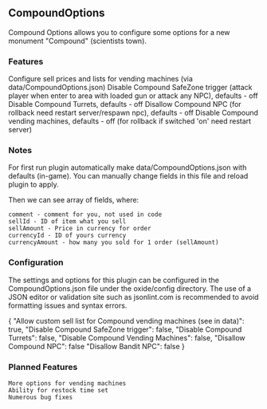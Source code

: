 ## CompoundOptions

Compound Options allows you to configure some options for a new monument "Compound" (scientists town).

### Features

   Configure sell prices and lists for vending machines (via data/CompoundOptions.json)
   Disable Compound SafeZone trigger (attack player when enter to area with loaded gun or attack any NPC), defaults - off
   Disable Compound Turrets, defaults - off
   Disallow Compound NPC (for rollback need restart server/respawn npc), defaults - off
   Disable Compound vending machines, defaults - off (for rollback if switched 'on' need restart server)

### Notes

For first run plugin automatically make data/CompoundOptions.json with defaults (in-game). You can manually change fields in this file and reload plugin to apply.

Then we can see array of fields, where:

    comment - comment for you, not used in code
    sellId - ID of item what you sell
    sellAmount - Price in currency for order
    currencyId - ID of yours currency
    currencyAmount - how many you sold for 1 order (sellAmount)

### Configuration
The settings and options for this plugin can be configured in the CompoundOptions.json file under the oxide/config directory. The use of a JSON editor or validation site such as jsonlint.com is recommended to avoid formatting issues and syntax errors.

{
  "Allow custom sell list for Compound vending machines (see in data)": true,
  "Disable Compound SafeZone trigger": false,
  "Disable Compound Turrets": false,
  "Disable Compound Vending Machines": false,
  "Disallow Compound NPC": false
  "Disallow Bandit NPC": false
}

### Planned Features

    More options for vending machines
    Ability for restock time set
    Numerous bug fixes
